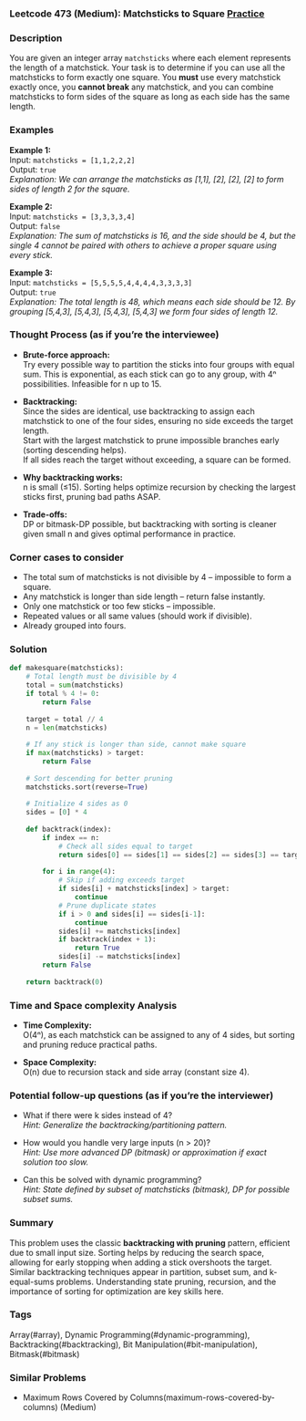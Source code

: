 ### Leetcode 473 (Medium): Matchsticks to Square [Practice](https://leetcode.com/problems/matchsticks-to-square)

### Description  
You are given an integer array `matchsticks` where each element represents the length of a matchstick. Your task is to determine if you can use all the matchsticks to form exactly one square. You **must** use every matchstick exactly once, you **cannot break** any matchstick, and you can combine matchsticks to form sides of the square as long as each side has the same length.

### Examples  

**Example 1:**  
Input: `matchsticks = [1,1,2,2,2]`  
Output: `true`  
*Explanation: We can arrange the matchsticks as [1,1], [2], [2], [2] to form sides of length 2 for the square.*

**Example 2:**  
Input: `matchsticks = [3,3,3,3,4]`  
Output: `false`  
*Explanation: The sum of matchsticks is 16, and the side should be 4, but the single 4 cannot be paired with others to achieve a proper square using every stick.*

**Example 3:**  
Input: `matchsticks = [5,5,5,5,4,4,4,4,3,3,3,3]`  
Output: `true`  
*Explanation: The total length is 48, which means each side should be 12. By grouping [5,4,3], [5,4,3], [5,4,3], [5,4,3] we form four sides of length 12.*

### Thought Process (as if you’re the interviewee)  
- **Brute-force approach:**  
  Try every possible way to partition the sticks into four groups with equal sum. This is exponential, as each stick can go to any group, with 4ⁿ possibilities. Infeasible for n up to 15.

- **Backtracking:**  
  Since the sides are identical, use backtracking to assign each matchstick to one of the four sides, ensuring no side exceeds the target length.  
  Start with the largest matchstick to prune impossible branches early (sorting descending helps).  
  If all sides reach the target without exceeding, a square can be formed.

- **Why backtracking works:**  
  n is small (≤15). Sorting helps optimize recursion by checking the largest sticks first, pruning bad paths ASAP.

- **Trade-offs:**  
  DP or bitmask-DP possible, but backtracking with sorting is cleaner given small n and gives optimal performance in practice.

### Corner cases to consider  
- The total sum of matchsticks is not divisible by 4 – impossible to form a square.
- Any matchstick is longer than side length – return false instantly.
- Only one matchstick or too few sticks – impossible.
- Repeated values or all same values (should work if divisible).
- Already grouped into fours.

### Solution

```python
def makesquare(matchsticks):
    # Total length must be divisible by 4
    total = sum(matchsticks)
    if total % 4 != 0:
        return False
    
    target = total // 4
    n = len(matchsticks)
    
    # If any stick is longer than side, cannot make square
    if max(matchsticks) > target:
        return False
    
    # Sort descending for better pruning
    matchsticks.sort(reverse=True)
    
    # Initialize 4 sides as 0
    sides = [0] * 4
    
    def backtrack(index):
        if index == n:
            # Check all sides equal to target
            return sides[0] == sides[1] == sides[2] == sides[3] == target
        
        for i in range(4):
            # Skip if adding exceeds target
            if sides[i] + matchsticks[index] > target:
                continue
            # Prune duplicate states
            if i > 0 and sides[i] == sides[i-1]:
                continue
            sides[i] += matchsticks[index]
            if backtrack(index + 1):
                return True
            sides[i] -= matchsticks[index]
        return False
    
    return backtrack(0)
```

### Time and Space complexity Analysis  

- **Time Complexity:**  
  O(4ⁿ), as each matchstick can be assigned to any of 4 sides, but sorting and pruning reduce practical paths.

- **Space Complexity:**  
  O(n) due to recursion stack and side array (constant size 4).

### Potential follow-up questions (as if you’re the interviewer)  

- What if there were k sides instead of 4?  
  *Hint: Generalize the backtracking/partitioning pattern.*

- How would you handle very large inputs (n > 20)?  
  *Hint: Use more advanced DP (bitmask) or approximation if exact solution too slow.*

- Can this be solved with dynamic programming?  
  *Hint: State defined by subset of matchsticks (bitmask), DP for possible subset sums.*

### Summary
This problem uses the classic **backtracking with pruning** pattern, efficient due to small input size. Sorting helps by reducing the search space, allowing for early stopping when adding a stick overshoots the target. Similar backtracking techniques appear in partition, subset sum, and k-equal-sums problems. Understanding state pruning, recursion, and the importance of sorting for optimization are key skills here.

### Tags
Array(#array), Dynamic Programming(#dynamic-programming), Backtracking(#backtracking), Bit Manipulation(#bit-manipulation), Bitmask(#bitmask)

### Similar Problems
- Maximum Rows Covered by Columns(maximum-rows-covered-by-columns) (Medium)